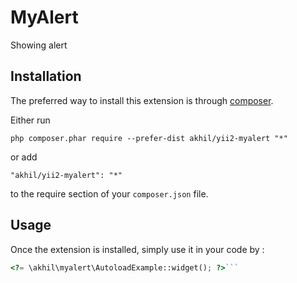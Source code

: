 MyAlert
=======
Showing alert

Installation
------------

The preferred way to install this extension is through [composer](http://getcomposer.org/download/).

Either run

```
php composer.phar require --prefer-dist akhil/yii2-myalert "*"
```

or add

```
"akhil/yii2-myalert": "*"
```

to the require section of your `composer.json` file.


Usage
-----

Once the extension is installed, simply use it in your code by  :

```php
<?= \akhil\myalert\AutoloadExample::widget(); ?>```